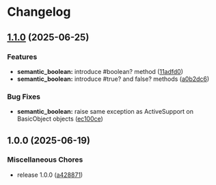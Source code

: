 # Changelog

## [1.1.0](https://github.com/marian13/semantic_boolean/compare/v1.0.0...v1.1.0) (2025-06-25)


### Features

* **semantic_boolean:** introduce #boolean? method ([11adfd0](https://github.com/marian13/semantic_boolean/commit/11adfd070332be7e660243cdcf63e97902f25df9))
* **semantic_boolean:** introduce #true? and false? methods ([a0b2dc6](https://github.com/marian13/semantic_boolean/commit/a0b2dc6f4b2f8d5143912d4995c3dbe5eb13e3c2))


### Bug Fixes

* **semantic_boolean:** raise same exception as ActiveSupport on BasicObject objects ([ec100ce](https://github.com/marian13/semantic_boolean/commit/ec100ce163be4afd0cfee24df3e221f7ded7faa0))

## 1.0.0 (2025-06-19)

### Miscellaneous Chores

* release 1.0.0 ([a428871](https://github.com/marian13/semantic_boolean/commit/3c1422bf6a07c7eb12d02485d924835b6c14ed85))
